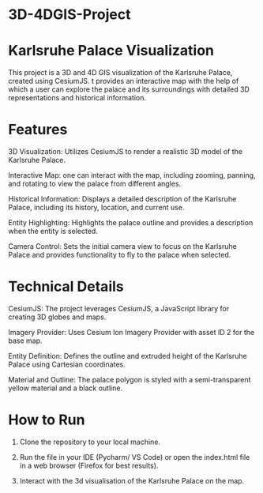 # 3D-4DGIS-Project
# Karlsruhe Palace Visualization
This project is a 3D and 4D GIS visualization of the Karlsruhe Palace, created using CesiumJS. t provides an interactive map with the help of which a user can explore the palace and its surroundings with detailed 3D representations and historical information.
# Features
3D Visualization: Utilizes CesiumJS to render a realistic 3D model of the Karlsruhe Palace.

Interactive Map: one can interact with the map, including zooming, panning, and rotating to view the palace from different angles.

Historical Information: Displays a detailed description of the Karlsruhe Palace, including its history, location, and current use.

Entity Highlighting: Highlights the palace outline and provides a description when the entity is selected.

Camera Control: Sets the initial camera view to focus on the Karlsruhe Palace and provides functionality to fly to the palace when selected.
# Technical Details
CesiumJS: The project leverages CesiumJS, a JavaScript library for creating 3D globes and maps.

Imagery Provider: Uses Cesium Ion Imagery Provider with asset ID 2 for the base map.

Entity Definition: Defines the outline and extruded height of the Karlsruhe Palace using Cartesian coordinates.

Material and Outline: The palace polygon is styled with a semi-transparent yellow material and a black outline.
# How to Run

1) Clone the repository to your local machine.

2) Run the file in your IDE (Pycharm/ VS Code) or open the index.html file in a web browser (Firefox for best results).

3) Interact with the 3d visualisation of the Karlsruhe Palace on the map.
